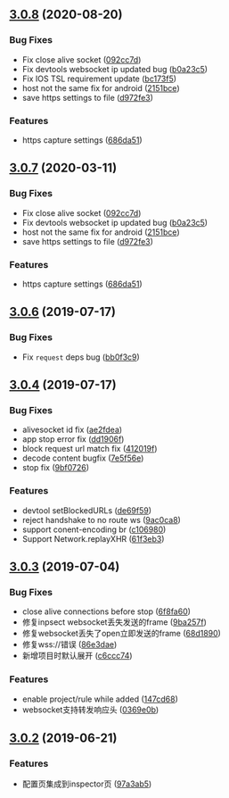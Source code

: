 ## [3.0.8](https://github.com/feix760/feproxy/compare/v3.0.6...v3.0.8) (2020-08-20)


### Bug Fixes

* Fix close alive socket ([092cc7d](https://github.com/feix760/feproxy/commit/092cc7d308ba1c310d98d368ea8aa1256d1e9be4))
* Fix devtools websocket ip updated bug ([b0a23c5](https://github.com/feix760/feproxy/commit/b0a23c5abedd32ec11320f20652b1e490e324709))
* Fix IOS TSL requirement update ([bc173f5](https://github.com/feix760/feproxy/commit/bc173f50e1fe7bbbdc35b62febc7aaa253f80a3e))
* host not the same fix for android ([2151bce](https://github.com/feix760/feproxy/commit/2151bced51a77dffa55e2aaaa3308cc2502ca31e))
* save https settings to file ([d972fe3](https://github.com/feix760/feproxy/commit/d972fe3e6f3f5195ca892fdb2f0685bbfb7dcab5))


### Features

* https capture settings ([686da51](https://github.com/feix760/feproxy/commit/686da51039f482baf4b2e6ed2459496d8d2bedb7))



## [3.0.7](https://github.com/feix760/feproxy/compare/v3.0.6...v3.0.7) (2020-03-11)


### Bug Fixes

* Fix close alive socket ([092cc7d](https://github.com/feix760/feproxy/commit/092cc7d))
* Fix devtools websocket ip updated bug ([b0a23c5](https://github.com/feix760/feproxy/commit/b0a23c5))
* host not the same fix for android ([2151bce](https://github.com/feix760/feproxy/commit/2151bce))
* save https settings to file ([d972fe3](https://github.com/feix760/feproxy/commit/d972fe3))


### Features

* https capture settings ([686da51](https://github.com/feix760/feproxy/commit/686da51))



## [3.0.6](https://github.com/feix760/feproxy/compare/v3.0.4...v3.0.6) (2019-07-17)


### Bug Fixes

* Fix `request` deps bug ([bb0f3c9](https://github.com/feix760/feproxy/commit/bb0f3c9))




## [3.0.4](https://github.com/feix760/feproxy/compare/v3.0.3...v3.0.4) (2019-07-17)


### Bug Fixes

* alivesocket id fix ([ae2fdea](https://github.com/feix760/feproxy/commit/ae2fdea))
* app stop error fix ([dd1906f](https://github.com/feix760/feproxy/commit/dd1906f))
* block request url match fix ([412019f](https://github.com/feix760/feproxy/commit/412019f))
* decode content bugfix ([7e5f56e](https://github.com/feix760/feproxy/commit/7e5f56e))
* stop fix ([9bf0726](https://github.com/feix760/feproxy/commit/9bf0726))


### Features

* devtool setBlockedURLs ([de69f59](https://github.com/feix760/feproxy/commit/de69f59))
* reject handshake to no route ws ([9ac0ca8](https://github.com/feix760/feproxy/commit/9ac0ca8))
* support conent-encoding br ([c106980](https://github.com/feix760/feproxy/commit/c106980))
* Support Network.replayXHR ([61f3eb3](https://github.com/feix760/feproxy/commit/61f3eb3))



## [3.0.3](https://github.com/feix760/feproxy/compare/v3.0.2...v3.0.3) (2019-07-04)


### Bug Fixes

* close alive connections before stop ([6f8fa60](https://github.com/feix760/feproxy/commit/6f8fa60))
* 修复inpsect websocket丢失发送的frame ([9ba257f](https://github.com/feix760/feproxy/commit/9ba257f))
* 修复websocket丢失了open立即发送的frame ([68d1890](https://github.com/feix760/feproxy/commit/68d1890))
* 修复wss://错误 ([86e3dae](https://github.com/feix760/feproxy/commit/86e3dae))
* 新增项目时默认展开 ([c6ccc74](https://github.com/feix760/feproxy/commit/c6ccc74))


### Features

* enable project/rule while added ([147cd68](https://github.com/feix760/feproxy/commit/147cd68))
* websocket支持转发响应头 ([0369e0b](https://github.com/feix760/feproxy/commit/0369e0b))



## [3.0.2](https://github.com/feix760/feproxy/compare/v2.0.1...v3.0.2) (2019-06-21)

### Features

* 配置页集成到inspector页 ([97a3ab5](https://github.com/feix760/feproxy/commit/97a3ab5))



